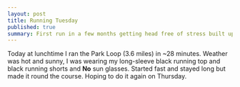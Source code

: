 ```yaml
---
layout: post
title: Running Tuesday
published: true
summary: First run in a few months getting head free of stress built up at work lately.
---
```

Today at lunchtime I ran the Park Loop (3.6 miles) in ~28 minutes. Weather was hot and sunny, I was wearing my long-sleeve black running top and black running shorts and <strong>No</strong> sun glasses. Started fast and stayed long but made it round the course. Hoping to do it again on Thursday.

